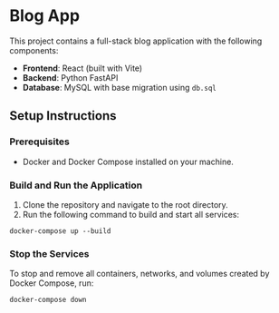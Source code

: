 
Blog App
========

This project contains a full-stack blog application with the following components:

*   **Frontend**: React (built with Vite)
*   **Backend**: Python FastAPI
*   **Database**: MySQL with base migration using `db.sql`

Setup Instructions
------------------

### Prerequisites

*   Docker and Docker Compose installed on your machine.

### Build and Run the Application

1.  Clone the repository and navigate to the root directory.
2.  Run the following command to build and start all services:    
    
```
docker-compose up --build
```
    

### Stop the Services

To stop and remove all containers, networks, and volumes created by Docker Compose, run:

```
docker-compose down
```